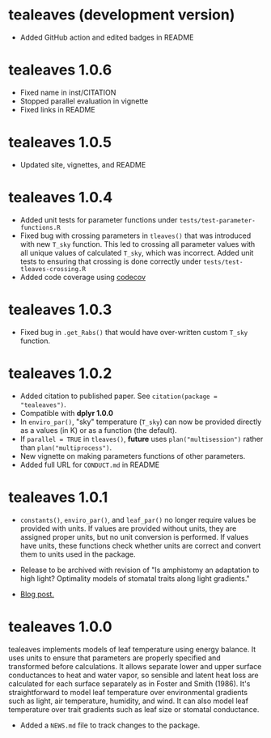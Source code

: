 # tealeaves (development version)

* Added GitHub action and edited badges in README

# tealeaves 1.0.6

* Fixed name in inst/CITATION
* Stopped parallel evaluation in vignette
* Fixed links in README

# tealeaves 1.0.5

* Updated site, vignettes, and README

# tealeaves 1.0.4

* Added unit tests for parameter functions under `tests/test-parameter-functions.R`
* Fixed bug with crossing parameters in `tleaves()` that was introduced with new `T_sky` function. This led to crossing all parameter values with all unique values of calculated `T_sky`, which was incorrect. Added unit tests to ensuring that crossing is done correctly under `tests/test-tleaves-crossing.R`
* Added code coverage using [codecov](https://app.codecov.io/gh/cdmuir/tealeaves?branch=master)

# tealeaves 1.0.3

* Fixed bug in `.get_Rabs()` that would have over-written custom `T_sky` function.

# tealeaves 1.0.2

* Added citation to published paper. See `citation(package = "tealeaves")`.
* Compatible with **dplyr 1.0.0**
* In `enviro_par()`, "sky" temperature (`T_sky`) can now be provided directly as a values (in K) or as a function (the default).
* If `parallel = TRUE` in `tleaves()`, **future** uses `plan("multisession")` rather than `plan("multiprocess")`.
* New vignette on making parameters functions of other parameters.
* Added full URL for `CONDUCT.md` in README

# tealeaves 1.0.1

* `constants()`, `enviro_par()`, and `leaf_par()` no longer require values be provided with units. If values are provided without units, they are assigned proper units, but no unit conversion is performed. If values have units, these functions check whether units are correct and convert them to units used in the package.

* Release to be archived with revision of "Is amphistomy an adaptation to high light? Optimality models of stomatal traits along light gradients."

* [Blog post.](https://cdmuir.netlify.app/post/2019-05-21-phyteclub/)

# tealeaves 1.0.0

tealeaves implements models of leaf temperature using energy balance. It uses units to ensure that parameters are properly specified and transformed before calculations. It allows separate lower and upper surface conductances to heat and water vapor, so sensible and latent heat loss are calculated for each surface separately as in Foster and Smith (1986). It's straightforward to model leaf temperature over environmental gradients such as light, air temperature, humidity, and wind. It can also model leaf temperature over trait gradients such as leaf size or stomatal conductance.

* Added a `NEWS.md` file to track changes to the package.
